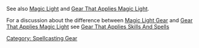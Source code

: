 See also [Magic Light](Magic_Light "wikilink") and [ Gear That Applies
Magic Light](:Category:_Gear_That_Applies_Magic_Light.md "wikilink").

For a discussion about the difference between [Magic Light
Gear](:Category:Magic_Light_Gear.md "wikilink") and [Gear That Applies
Magic Light](:Category:Gear_That_Applies_Magic_Light.md "wikilink") see
[Gear That Applies Skills And
Spells](:Category:Gear_That_Applies_Skills_And_Spells.md "wikilink")

[Category: Spellcasting Gear](Category:_Spellcasting_Gear "wikilink")
